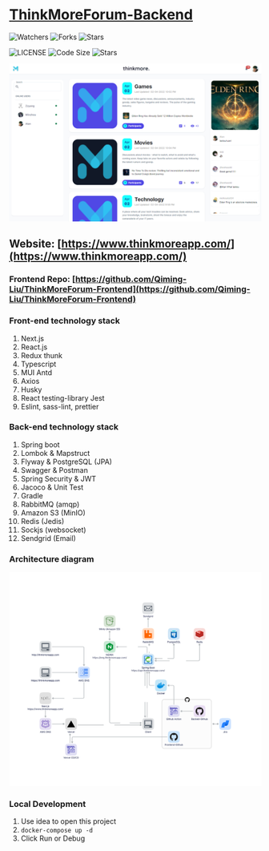 # [ThinkMoreForum-Backend](https://www.thinkmoreapp.com/)

![Watchers](https://img.shields.io/github/watchers/Qiming-Liu/ThinkMoreForum-Backend?style=social)
![Forks](https://img.shields.io/github/forks/Qiming-Liu/ThinkMoreForum-Backend?style=social)
![Stars](https://img.shields.io/github/stars/Qiming-Liu/ThinkMoreForum-Backend?style=social)

![LICENSE](https://img.shields.io/github/license/Qiming-Liu/ThinkMoreForum-Backend)
![Code Size](https://img.shields.io/github/languages/code-size/Qiming-Liu/ThinkMoreForum-Backend)
![Stars](https://img.shields.io/github/commit-activity/y/Qiming-Liu/ThinkMoreForum-Backend)

<p align="center">
  <img src="https://github.com/Qiming-Liu/ThinkMoreForum-Frontend/raw/main/public/home-preview.png">
</p>

## Website: [https://www.thinkmoreapp.com/](https://www.thinkmoreapp.com/)

### Frontend Repo: [https://github.com/Qiming-Liu/ThinkMoreForum-Frontend](https://github.com/Qiming-Liu/ThinkMoreForum-Frontend)

### Front-end technology stack

1. Next.js
2. React.js
3. Redux thunk
4. Typescript
5. MUI Antd
6. Axios
7. Husky
8. React testing-library Jest
9. Eslint, sass-lint, prettier

### Back-end technology stack

1. Spring boot
2. Lombok & Mapstruct
3. Flyway & PostgreSQL (JPA)
4. Swagger & Postman
5. Spring Security & JWT
6. Jacoco & Unit Test
7. Gradle
8. RabbitMQ (amqp)
9. Amazon S3 (MinIO)
10. Redis (Jedis)
11. Sockjs (websocket)
12. Sendgrid (Email)

### Architecture diagram

<p align="center">
  <img src="https://github.com/Qiming-Liu/ThinkMoreForum-Frontend/raw/main/public/ThinkMore.svg">
</p>

### Local Development

1. Use idea to open this project
2. ```docker-compose up -d```
3. Click Run or Debug
